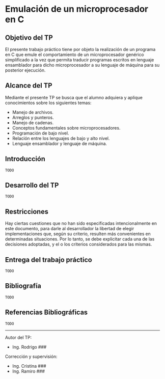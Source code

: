 # Emulación de un microprocesador en C

## Objetivo del TP

El presente trabajo práctico tiene por objeto la realización de un programa en C que emule el
comportamiento de un microprocesador genérico simplificado a la vez que permita traducir programas
escritos en lenguaje ensamblador para dicho microprocesador a su lenguaje de máquina para su posterior
ejecución.

## Alcance del TP

Mediante el presente TP se busca que el alumno adquiera y aplique conocimientos
sobre los siguientes temas:

- Manejo de archivos.
- Arreglos y punteros.
- Manejo de cadenas.
- Conceptos fundamentales sobre microprocesadores.
- Programación de bajo nivel.
- Relación entre los lenguajes de bajo y alto nivel.
- Lenguaje ensamblador y lenguaje de máquina.

## Introducción

```TODO```

## Desarrollo del TP

```TODO```

## Restricciones

Hay ciertas cuestiones que no han sido especificadas intencionalmente en este documento, para
darle al desarrollador la libertad de elegir implementaciones que, según su criterio, resulten más
convenientes en determinadas situaciones. Por lo tanto, se debe explicitar cada una de las decisiones
adoptadas, y el o los criterios considerados para las mismas.

## Entrega del trabajo práctico

```TODO```

## Bibliografía

```TODO```

## Referencias Bibliográficas

```TODO```

---

Autor del TP:

- Ing. Rodrigo ###

Corrección y supervisión:

- Ing. Cristina ###
- Ing. Ramiro ###
